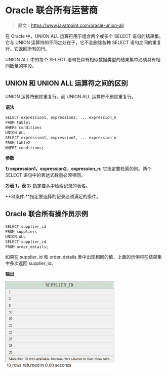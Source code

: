 # Oracle 联合所有运营商

> 原文：<https://www.javatpoint.com/oracle-union-all>

在 Oracle 中，UNION ALL 运算符用于组合两个或多个 SELECT 语句的结果集。它与 UNION 运算符的不同之处在于，它不会删除各种 SELECT 语句之间的重复行。它返回所有的行。

UNION ALL 中的每个 SELECT 语句在具有相似数据类型的结果集中必须具有相同数量的字段。

## UNION 和 UNION ALL 运算符之间的区别

UNION 运算符删除重复行，而 UNION ALL 运算符不删除重复行。

**语法**

```
SELECT expression1, expression2, ... expression_n
FROM table1
WHERE conditions
UNION ALL
SELECT expression1, expression2, ... expression_n
FROM table2
WHERE conditions; 

```

**参数**

**1) expression1，expression2，expression_n:** 它指定要检索的列。两个 SELECT 语句中的表达式数量必须相同。

**2)表 1，表 2:** 指定要从中检索记录的表名。

**3)条件:**指定要选择的记录必须满足的条件。

## Oracle 联合所有操作员示例

```
SELECT supplier_id
FROM suppliers
UNION ALL
SELECT supplier_id
FROM order_details;

```

如果在 supplier_id 和 order_details 表中出现相同的值，上面的示例将在结果集中多次返回 supplier_id。

**输出**

![Oracle Union All 1](img/12f6f5fa73149cc4291b499ef2cc3a80.png)
